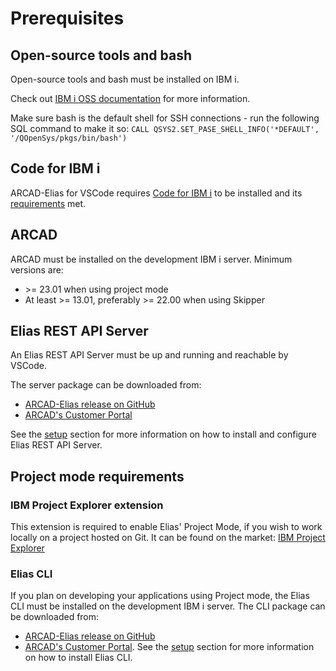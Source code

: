 # Prerequisites
## Open-source tools and bash
Open-source tools and bash must be installed on IBM i.

Check out [IBM i OSS documentation](https://ibmi-oss-docs.readthedocs.io/en/latest/yum/README.html#general-information) for more information.

Make sure bash is the default shell for SSH connections - run the following SQL command to make it so: `CALL QSYS2.SET_PASE_SHELL_INFO('*DEFAULT', '/QOpenSys/pkgs/bin/bash')`

## Code for IBM i
ARCAD-Elias for VSCode requires [Code for IBM i](https://marketplace.visualstudio.com/items?itemName=HalcyonTechLtd.code-for-ibmi) to be installed and its [requirements](https://halcyon-tech.github.io/docs/#/./README?id=requirements) met.

## ARCAD
ARCAD must be installed on the development IBM i server.
Minimum versions are:
- &gt;= 23.01 when using project mode
- At least &gt;= 13.01, preferably &gt;= 22.00 when using Skipper

## Elias REST API Server
An Elias REST API Server must be up and running and reachable by VSCode.

The server package can be downloaded from:
- [ARCAD-Elias release on GitHub](https://github.com/ARCAD-Software/elias-vscode/releases/latest)
- [ARCAD's Customer Portal](https://portal.arcadsoftware.com/)
 
See the [setup](/pages/setup) section for more information on how to install and configure Elias REST API Server.

## Project mode requirements
### IBM Project Explorer extension
This extension is required to enable Elias' Project Mode, if you wish to work locally on a project hosted on Git. It can be found on the market: [IBM Project Explorer](https://marketplace.visualstudio.com/items?itemName=IBM.vscode-ibmi-projectexplorer)

### Elias CLI
If you plan on developing your applications using Project mode, the Elias CLI must be installed on the development IBM i server. The CLI package can be downloaded from:
- [ARCAD-Elias release on GitHub](https://github.com/ARCAD-Software/elias-vscode/releases/latest)
- [ARCAD's Customer Portal](https://portal.arcadsoftware.com/).
See the [setup](/pages/setup) section for more information on how to install Elias CLI.